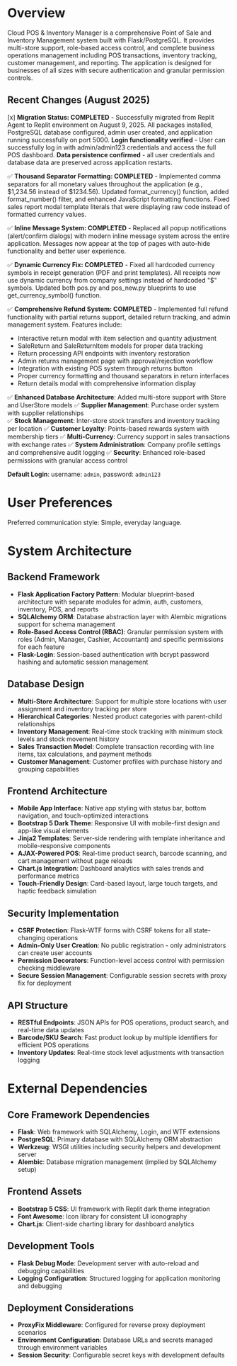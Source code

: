 # Overview

Cloud POS & Inventory Manager is a comprehensive Point of Sale and Inventory Management system built with Flask/PostgreSQL. It provides multi-store support, role-based access control, and complete business operations management including POS transactions, inventory tracking, customer management, and reporting. The application is designed for businesses of all sizes with secure authentication and granular permission controls.

## Recent Changes (August 2025)

[x] **Migration Status: COMPLETED** - Successfully migrated from Replit Agent to Replit environment on August 9, 2025. All packages installed, PostgreSQL database configured, admin user created, and application running successfully on port 5000. **Login functionality verified** - User can successfully log in with admin/admin123 credentials and access the full POS dashboard. **Data persistence confirmed** - all user credentials and database data are preserved across application restarts.

✅ **Thousand Separator Formatting: COMPLETED** - Implemented comma separators for all monetary values throughout the application (e.g., $1,234.56 instead of $1234.56). Updated format_currency() function, added format_number() filter, and enhanced JavaScript formatting functions. Fixed sales report modal template literals that were displaying raw code instead of formatted currency values.

✅ **Inline Message System: COMPLETED** - Replaced all popup notifications (alert/confirm dialogs) with modern inline message system across the entire application. Messages now appear at the top of pages with auto-hide functionality and better user experience.

✅ **Dynamic Currency Fix: COMPLETED** - Fixed all hardcoded currency symbols in receipt generation (PDF and print templates). All receipts now use dynamic currency from company settings instead of hardcoded "$" symbols. Updated both pos.py and pos_new.py blueprints to use get_currency_symbol() function.

✅ **Comprehensive Refund System: COMPLETED** - Implemented full refund functionality with partial returns support, detailed return tracking, and admin management system. Features include:
- Interactive return modal with item selection and quantity adjustment
- SaleReturn and SaleReturnItem models for proper data tracking  
- Return processing API endpoints with inventory restoration
- Admin returns management page with approval/rejection workflow
- Integration with existing POS system through returns button
- Proper currency formatting and thousand separators in return interfaces
- Return details modal with comprehensive information display

✅ **Enhanced Database Architecture**: Added multi-store support with Store and UserStore models
✅ **Supplier Management**: Purchase order system with supplier relationships  
✅ **Stock Management**: Inter-store stock transfers and inventory tracking per location
✅ **Customer Loyalty**: Points-based rewards system with membership tiers
✅ **Multi-Currency**: Currency support in sales transactions with exchange rates
✅ **System Administration**: Company profile settings and comprehensive audit logging
✅ **Security**: Enhanced role-based permissions with granular access control

**Default Login**: username: `admin`, password: `admin123`

# User Preferences

Preferred communication style: Simple, everyday language.

# System Architecture

## Backend Framework
- **Flask Application Factory Pattern**: Modular blueprint-based architecture with separate modules for admin, auth, customers, inventory, POS, and reports
- **SQLAlchemy ORM**: Database abstraction layer with Alembic migrations support for schema management
- **Role-Based Access Control (RBAC)**: Granular permission system with roles (Admin, Manager, Cashier, Accountant) and specific permissions for each feature
- **Flask-Login**: Session-based authentication with bcrypt password hashing and automatic session management

## Database Design
- **Multi-Store Architecture**: Support for multiple store locations with user assignment and inventory tracking per store
- **Hierarchical Categories**: Nested product categories with parent-child relationships
- **Inventory Management**: Real-time stock tracking with minimum stock levels and stock movement history
- **Sales Transaction Model**: Complete transaction recording with line items, tax calculations, and payment methods
- **Customer Management**: Customer profiles with purchase history and grouping capabilities

## Frontend Architecture
- **Mobile App Interface**: Native app styling with status bar, bottom navigation, and touch-optimized interactions
- **Bootstrap 5 Dark Theme**: Responsive UI with mobile-first design and app-like visual elements
- **Jinja2 Templates**: Server-side rendering with template inheritance and mobile-responsive components
- **AJAX-Powered POS**: Real-time product search, barcode scanning, and cart management without page reloads
- **Chart.js Integration**: Dashboard analytics with sales trends and performance metrics
- **Touch-Friendly Design**: Card-based layout, large touch targets, and haptic feedback simulation

## Security Implementation
- **CSRF Protection**: Flask-WTF forms with CSRF tokens for all state-changing operations
- **Admin-Only User Creation**: No public registration - only administrators can create user accounts
- **Permission Decorators**: Function-level access control with permission checking middleware
- **Secure Session Management**: Configurable session secrets with proxy fix for deployment

## API Structure
- **RESTful Endpoints**: JSON APIs for POS operations, product search, and real-time data updates
- **Barcode/SKU Search**: Fast product lookup by multiple identifiers for efficient POS operations
- **Inventory Updates**: Real-time stock level adjustments with transaction logging

# External Dependencies

## Core Framework Dependencies
- **Flask**: Web framework with SQLAlchemy, Login, and WTF extensions
- **PostgreSQL**: Primary database with SQLAlchemy ORM abstraction
- **Werkzeug**: WSGI utilities including security helpers and development server
- **Alembic**: Database migration management (implied by SQLAlchemy setup)

## Frontend Assets
- **Bootstrap 5 CSS**: UI framework with Replit dark theme integration
- **Font Awesome**: Icon library for consistent UI iconography
- **Chart.js**: Client-side charting library for dashboard analytics

## Development Tools
- **Flask Debug Mode**: Development server with auto-reload and debugging capabilities
- **Logging Configuration**: Structured logging for application monitoring and debugging

## Deployment Considerations
- **ProxyFix Middleware**: Configured for reverse proxy deployment scenarios
- **Environment Configuration**: Database URLs and secrets managed through environment variables
- **Session Security**: Configurable secret keys with development defaults